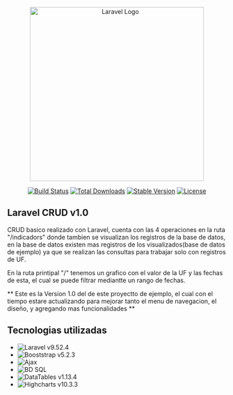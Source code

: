<p align="center"><a href="https://laravel.com" target="_blank"><img src="https://raw.githubusercontent.com/laravel/art/master/logo-lockup/5%20SVG/2%20CMYK/1%20Full%20Color/laravel-logolockup-cmyk-red.svg" width="400" alt="Laravel Logo"></a></p>

<p align="center">
<a href="https://github.com/laravel/framework/actions"><img src="https://github.com/laravel/framework/workflows/tests/badge.svg" alt="Build Status"></a>
<a href="https://packagist.org/packages/laravel/framework"><img src="https://img.shields.io/packagist/dt/laravel/framework" alt="Total Downloads"></a>
<a href="https://packagist.org/packages/laravel/framework"><img src="https://img.shields.io/packagist/v/laravel/framework" alt="Stable Version"></a>
<a href="https://packagist.org/packages/laravel/framework"><img src="https://img.shields.io/packagist/l/laravel/framework" alt="License"></a>
</p>

## Laravel CRUD v1.0

CRUD basico realizado con Laravel, cuenta con las 4 operaciones en la ruta "/indicadors" donde tambien se visualizan los registros de la base de datos, en la base de datos existen mas registros de los visualizados(base de datos de ejemplo) ya que se realizan las consultas para trabajar solo con registros de UF.

En la ruta printipal "/" tenemos un grafico con el valor de la UF y las fechas de esta, el cual se puede filtrar mediantte un rango de fechas.

** Este es la Version 1.0 del de este proyectto de ejemplo, el cual con el tiempo estare actualizando para mejorar tanto el menu de navegacion, el diseño, y agregando mas funcionalidades ** 

## Tecnologias utilizadas
- <img src="https://img.shields.io/badge/Laravel-v9.52.4-red" alt="Laravel v9.52.4">
- <img src="https://img.shields.io/badge/Booststrap-v5.2.3-blueviolet" alt="Booststrap v5.2.3">
- <img src="https://img.shields.io/badge/-Ajax-lightgrey" alt="Ajax">
- <img src="https://img.shields.io/badge/-BD%20SQL-lightgrey" alt="BD SQL">
- <img src="https://img.shields.io/badge/DataTables%20-v1.13.4-blue" alt="DataTables v1.13.4">
- <img src="https://img.shields.io/badge/Highcharts-v10.3.3-9cf" alt="Highcharts v10.3.3">

